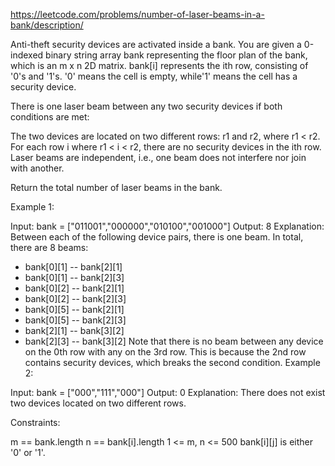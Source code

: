 https://leetcode.com/problems/number-of-laser-beams-in-a-bank/description/


Anti-theft security devices are activated inside a bank. You are given a 0-indexed binary string array bank representing the floor plan of the bank, which is an m x n 2D matrix. bank[i] represents the ith row, consisting of '0's and '1's. '0' means the cell is empty, while'1' means the cell has a security device.

There is one laser beam between any two security devices if both conditions are met:

The two devices are located on two different rows: r1 and r2, where r1 < r2.
For each row i where r1 < i < r2, there are no security devices in the ith row.
Laser beams are independent, i.e., one beam does not interfere nor join with another.

Return the total number of laser beams in the bank.



Example 1:


Input: bank = ["011001","000000","010100","001000"]
Output: 8
Explanation: Between each of the following device pairs, there is one beam. In total, there are 8 beams:
* bank[0][1] -- bank[2][1]
* bank[0][1] -- bank[2][3]
* bank[0][2] -- bank[2][1]
* bank[0][2] -- bank[2][3]
* bank[0][5] -- bank[2][1]
* bank[0][5] -- bank[2][3]
* bank[2][1] -- bank[3][2]
* bank[2][3] -- bank[3][2]
  Note that there is no beam between any device on the 0th row with any on the 3rd row.
  This is because the 2nd row contains security devices, which breaks the second condition.
  Example 2:


Input: bank = ["000","111","000"]
Output: 0
Explanation: There does not exist two devices located on two different rows.


Constraints:

m == bank.length
n == bank[i].length
1 <= m, n <= 500
bank[i][j] is either '0' or '1'.
